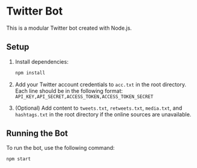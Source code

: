 # Twitter Bot

This is a modular Twitter bot created with Node.js.

## Setup

1.  Install dependencies:
    ```bash
    npm install
    ```

2.  Add your Twitter account credentials to `acc.txt` in the root directory. Each line should be in the following format:
    `API_KEY,API_SECRET,ACCESS_TOKEN,ACCESS_TOKEN_SECRET`

3.  (Optional) Add content to `tweets.txt`, `retweets.txt`, `media.txt`, and `hashtags.txt` in the root directory if the online sources are unavailable.

## Running the Bot

To run the bot, use the following command:

```bash
npm start
```
